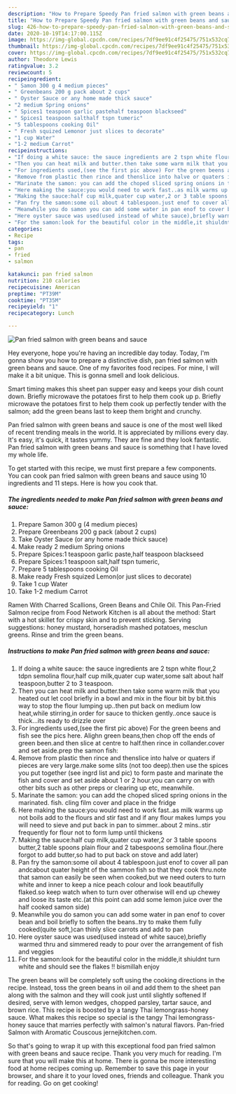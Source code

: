 ```yaml
---
description: "How to Prepare Speedy Pan fried salmon with green beans and sauce"
title: "How to Prepare Speedy Pan fried salmon with green beans and sauce"
slug: 426-how-to-prepare-speedy-pan-fried-salmon-with-green-beans-and-sauce
date: 2020-10-19T14:17:00.115Z
image: https://img-global.cpcdn.com/recipes/7df9ee91c4f25475/751x532cq70/pan-fried-salmon-with-green-beans-and-sauce-recipe-main-photo.jpg
thumbnail: https://img-global.cpcdn.com/recipes/7df9ee91c4f25475/751x532cq70/pan-fried-salmon-with-green-beans-and-sauce-recipe-main-photo.jpg
cover: https://img-global.cpcdn.com/recipes/7df9ee91c4f25475/751x532cq70/pan-fried-salmon-with-green-beans-and-sauce-recipe-main-photo.jpg
author: Theodore Lewis
ratingvalue: 3.2
reviewcount: 5
recipeingredient:
- " Samon 300 g 4 medium pieces"
- " Greenbeans 200 g pack about 2 cups"
- " Oyster Sauce or any home made thick sauce"
- "2 medium Spring onions"
- " Spices1 teaspoon garlic pastehalf teaspoon blackseed"
- " Spices1 teaspoon salthalf tspn tumeric"
- "5 tablespoons cooking Oil"
- " Fresh squized Lemonor just slices to decorate"
- "1 cup Water"
- "1-2 medium Carrot"
recipeinstructions:
- "If doing a white sauce: the sauce ingredients are 2 tspn white flour,2 tdpn semolina flour,half cup milk,quater cup water,some salt about half teaspoon,butter 2 to 3 teaspoon."
- "Then you can heat milk and butter.then take some warm milk that you heated out let cool briefly in a bowl and mix in the flour bit by bit.this way to stop the flour lumping up..then put back on medium low heat,while stirring,in order for sauce to thicken gently..once sauce is thick...its ready to drizzle over"
- "For ingredients used,(see the first pic above) For the green beens and fish see the pics here. Alighn green beans,then chop off the ends of green been.and then slice at centre to half.then rince in collander.cover and set aside.prep the samon fish:"
- "Remove from plastic then rince and thenslice into halve or quaters if pieces are very large.make some slits (not too deep).then use the spices you put together (see ingrd list and pic) to form paste and marinate the fish and cover and set aside about 1 or 2 hour.you can carry on with other bits such as other preps or clearing up etc, meanwhile."
- "Marinate the samon: you can add the choped sliced spring onions in the marinated. fish. cling film cover and place in the fridge"
- "Here making the sauce:you would need to work fast..as milk warms up not boils add to the flours and stir fast and if any flour makes lumps you will need to sieve and put back in pan to simmer..about 2 mins..stir frequently for flour not to form lump until thickens"
- "Making the sauce:half cup milk,quater cup water,2 or 3 table spoons butter,2 table spoons plain flour and 2 tabespoons semolina flour.(here forgot to add butter,so had to put back on stove and add later)"
- "Pan fry the samon:some oil about 4 tablespoon.just enof to cover all pan andcabout quater height of the sammon fish so that they cook thru.note that samon can easily be seen when cooked,but we need outers to turn white and inner to keep a nice peach colour and look beautifully flaked.so keep watch when to turn over otherwise will end up chewey and loose its taste etc.(at this point can add some lemon juice over the half cooked samon side)"
- "Meanwhile you do samon you can add some water in pan enof to cover bean and boil briefly to soften the beans..try to make them fully cooked(quite soft,)can thinly slice carrots and add to pan"
- "Here oyster sauce was used(used instead of white sauce),briefly warmed thru and simmered ready to pour over the arrangement of fish and veggies"
- "For the samon:look for the beautiful color in the middle,it shiuldnt turn white and should see the flakes !! bismillah enjoy"
categories:
- Recipe
tags:
- pan
- fried
- salmon

katakunci: pan fried salmon 
nutrition: 210 calories
recipecuisine: American
preptime: "PT39M"
cooktime: "PT35M"
recipeyield: "1"
recipecategory: Lunch

---
```



![Pan fried salmon with green beans and sauce](https://img-global.cpcdn.com/recipes/7df9ee91c4f25475/751x532cq70/pan-fried-salmon-with-green-beans-and-sauce-recipe-main-photo.jpg)

Hey everyone, hope you're having an incredible day today. Today, I'm gonna show you how to prepare a distinctive dish, pan fried salmon with green beans and sauce. One of my favorites food recipes. For mine, I will make it a bit unique. This is gonna smell and look delicious.

Smart timing makes this sheet pan supper easy and keeps your dish count down. Briefly microwave the potatoes first to help them cook up p. Briefly microwave the potatoes first to help them cook up perfectly tender with the salmon; add the green beans last to keep them bright and crunchy.

Pan fried salmon with green beans and sauce is one of the most well liked of recent trending meals in the world. It is appreciated by millions every day. It's easy, it's quick, it tastes yummy. They are fine and they look fantastic. Pan fried salmon with green beans and sauce is something that I have loved my whole life.


To get started with this recipe, we must first prepare a few components. You can cook pan fried salmon with green beans and sauce using 10 ingredients and 11 steps. Here is how you cook that.

<!--inarticleads1-->

##### The ingredients needed to make Pan fried salmon with green beans and sauce:

1. Prepare  Samon 300 g (4 medium pieces)
1. Prepare  Greenbeans 200 g pack (about 2 cups)
1. Take  Oyster Sauce (or any home made thick sauce)
1. Make ready 2 medium Spring onions
1. Prepare  Spices:1 teaspoon garlic paste,half teaspoon blackseed
1. Prepare  Spices:1 teaspoon salt,half tspn tumeric,
1. Prepare 5 tablespoons cooking Oil
1. Make ready  Fresh squized Lemon(or just slices to decorate)
1. Take 1 cup Water
1. Take 1-2 medium Carrot


Ramen With Charred Scallions, Green Beans and Chile Oil. This Pan-Fried Salmon recipe from Food Network Kitchen is all about the method: Start with a hot skillet for crispy skin and to prevent sticking. Serving suggestions: honey mustard, horseradish mashed potatoes, mesclun greens. Rinse and trim the green beans. 

<!--inarticleads2-->

##### Instructions to make Pan fried salmon with green beans and sauce:

1. If doing a white sauce: the sauce ingredients are 2 tspn white flour,2 tdpn semolina flour,half cup milk,quater cup water,some salt about half teaspoon,butter 2 to 3 teaspoon.
1. Then you can heat milk and butter.then take some warm milk that you heated out let cool briefly in a bowl and mix in the flour bit by bit.this way to stop the flour lumping up..then put back on medium low heat,while stirring,in order for sauce to thicken gently..once sauce is thick...its ready to drizzle over
1. For ingredients used,(see the first pic above) For the green beens and fish see the pics here. Alighn green beans,then chop off the ends of green been.and then slice at centre to half.then rince in collander.cover and set aside.prep the samon fish:
1. Remove from plastic then rince and thenslice into halve or quaters if pieces are very large.make some slits (not too deep).then use the spices you put together (see ingrd list and pic) to form paste and marinate the fish and cover and set aside about 1 or 2 hour.you can carry on with other bits such as other preps or clearing up etc, meanwhile.
1. Marinate the samon: you can add the choped sliced spring onions in the marinated. fish. cling film cover and place in the fridge
1. Here making the sauce:you would need to work fast..as milk warms up not boils add to the flours and stir fast and if any flour makes lumps you will need to sieve and put back in pan to simmer..about 2 mins..stir frequently for flour not to form lump until thickens
1. Making the sauce:half cup milk,quater cup water,2 or 3 table spoons butter,2 table spoons plain flour and 2 tabespoons semolina flour.(here forgot to add butter,so had to put back on stove and add later)
1. Pan fry the samon:some oil about 4 tablespoon.just enof to cover all pan andcabout quater height of the sammon fish so that they cook thru.note that samon can easily be seen when cooked,but we need outers to turn white and inner to keep a nice peach colour and look beautifully flaked.so keep watch when to turn over otherwise will end up chewey and loose its taste etc.(at this point can add some lemon juice over the half cooked samon side)
1. Meanwhile you do samon you can add some water in pan enof to cover bean and boil briefly to soften the beans..try to make them fully cooked(quite soft,)can thinly slice carrots and add to pan
1. Here oyster sauce was used(used instead of white sauce),briefly warmed thru and simmered ready to pour over the arrangement of fish and veggies
1. For the samon:look for the beautiful color in the middle,it shiuldnt turn white and should see the flakes !! bismillah enjoy


The green beans will be completely soft using the cooking directions in the recipe. Instead, toss the green beans in oil and add them to the sheet pan along with the salmon and they will cook just until slightly softened If desired, serve with lemon wedges, chopped parsley, tartar sauce, and brown rice. This recipe is boosted by a tangy Thai lemongrass-honey sauce. What makes this recipe so special is the tangy Thai lemongrass-honey sauce that marries perfectly with salmon&#39;s natural flavors. Pan-fried Salmon with Aromatic Couscous jernejkitchen.com. 

So that's going to wrap it up with this exceptional food pan fried salmon with green beans and sauce recipe. Thank you very much for reading. I'm sure that you will make this at home. There is gonna be more interesting food at home recipes coming up. Remember to save this page in your browser, and share it to your loved ones, friends and colleague. Thank you for reading. Go on get cooking!
